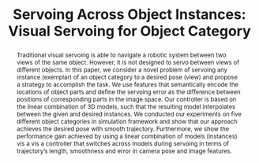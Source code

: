 ---
layout: project-page-new
title: "Servoing Across Object Instances: Visual Servoing for Object Category"
authors:
  - name: Harit Pandya
    sup: 1
  - name: K. Madhava Krishna
    sup: 1
  - name: C. V. Jawahar
    sup: 1
affiliations:
  - name: IIIT Hyderabad, India
    link: https://robotics.iiit.ac.in
    sup: 1
permalink: publications/2015/Pandya_Servoing-Across-Object
abstract: "Traditional visual servoing is able to navigate a robotic system between two views of the same object. However, it is not designed to servo between views of different objects. In this paper, we consider a novel problem of servoing any instance (exemplar) of an object category to a desired pose (view) and propose a strategy to accomplish the task. We use features that semantically encode the locations of object parts and define the servoing error as the difference between positions of
corresponding parts in the image space. Our controller is based on the linear combination of 3D models, such that the resulting model interpolates between the given and desired instances. We
conducted our experiments on five different object categories in simulation framework and show that our approach achieves the desired pose with smooth trajectory. Furthermore, we show the performance gain achieved by using a linear combination of models (instances) vis a vis a controller that switches across models during servoing in terms of trajectory’s length, smoothness and error in camera pose and image features."
paper: https://robotics.iiit.ac.in/uploads/Main/Publications/Harit_etal_ICRA_15.pdf
video: https://robotics.iiit.ac.in/videos/publications/harit_etal_ICRA15.mp4
# iframe: https://www.youtube.com/embed/jhjskX4FQwA

---